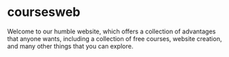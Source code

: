 # coursesweb
Welcome to our humble website, which offers a collection of advantages that anyone wants, including a collection of free courses, website creation, and many other things that you can explore.
